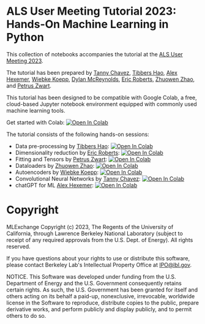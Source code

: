 # ALS User Meeting Tutorial 2023: Hands-On Machine Learning in Python

This collection of notebooks accompanies the tutorial at the [ALS User Meeting 2023](https://als.lbl.gov/2023-user-meeting-tutorials/).

The tutorial has been prepared by 
[Tanny Chavez](https://als.lbl.gov/people/tanny-chavez-esparza/),
[Tibbers Hao](https://als.lbl.gov/people/guanhua-tibbers-hao/),
[Alex Hexemer](https://als.lbl.gov/people/alex-hexemer/),
[Wiebke Koepp](https://als.lbl.gov/people/wiebke-koepp/),
[Dylan McReynolds](https://als.lbl.gov/people/dylan-mcreynolds/), 
[Eric Roberts](https://www.linkedin.com/in/eric-roberts714/), 
[Zhuowen Zhao](https://als.lbl.gov/people/zhuowen-zhao/), and
[Petrus Zwart](https://crd.lbl.gov/divisions/amcr/mathematics-dept/math-for-experimental-data-analysis/people-of-math-for-experimental-data-analysis-group/peter-zwart/).

This tutorial has been designed to be compatible with Google Colab, a free, cloud-based Jupyter notebook environment equipped with commonly used machine learning tools. 

Get started with Colab: [![Open In Colab](https://colab.research.google.com/assets/colab-badge.svg)](https://colab.research.google.com/github/mlexchange/als_ml_tutorial/blob/main/1_1_ML_tutorial_GoogleColabBasics.ipynb)

The tutorial consists of the following hands-on sessions:
- Data pre-processing by [Tibbers Hao](https://als.lbl.gov/people/guanhua-tibbers-hao/): 
[![Open In Colab](https://colab.research.google.com/assets/colab-badge.svg)](https://colab.research.google.com/github/mlexchange/als_ml_tutorial/blob/main/1_2_ML_tutorial_DataPreprocessing.ipynb)
- Dimensionality reduction by [Eric Roberts](https://sites.google.com/view/ericjohnroberts/home): 
[![Open In Colab](https://colab.research.google.com/assets/colab-badge.svg)](https://colab.research.google.com/github/mlexchange/als_ml_tutorial/blob/main/1_3_ML_tutorial_DimensionalityReduction.ipynb)
- Fitting and Tensors by [Petrus Zwart](https://crd.lbl.gov/divisions/amcr/mathematics-dept/math-for-experimental-data-analysis/people-of-math-for-experimental-data-analysis-group/peter-zwart/): 
[![Open In Colab](https://colab.research.google.com/assets/colab-badge.svg)](https://colab.research.google.com/github/mlexchange/als_ml_tutorial/blob/main/2_1_ML_tutorial_FittingBasics.ipynb)
- Dataloaders by [Zhuowen Zhao](https://als.lbl.gov/people/zhuowen-zhao/): 
[![Open In Colab](https://colab.research.google.com/assets/colab-badge.svg)](https://colab.research.google.com/github/mlexchange/als_ml_tutorial/blob/main/2_2_ML_tutorial_DataLoading.ipynb)
- Autoencoders by [Wiebke Koepp](https://als.lbl.gov/people/wiebke-koepp/): 
[![Open In Colab](https://colab.research.google.com/assets/colab-badge.svg)](https://colab.research.google.com/github/mlexchange/als_ml_tutorial/blob/main/3_2_ML_tutorial_Network.ipynb)
- Convolutional Neural Networks by [Tanny Chavez](https://als.lbl.gov/people/tanny-chavez-esparza/): [![Open In Colab](https://colab.research.google.com/assets/colab-badge.svg)](https://colab.research.google.com/github/mlexchange/als_ml_tutorial/blob/main/3_4_ML_tutorial_CNN.ipynb)
- chatGPT for ML [Alex Hexemer](https://als.lbl.gov/people/alex-hexemer/): [![Open In Colab](https://colab.research.google.com/assets/colab-badge.svg)](https://colab.research.google.com/github/mlexchange/als_ml_tutorial/blob/main/4_1_ML_tutorial_chatGPT.ipynb)

# Copyright

MLExchange Copyright (c) 2023, The Regents of the University of California, through Lawrence Berkeley National Laboratory (subject to receipt of any required approvals from the U.S. Dept. of Energy). All rights reserved.

If you have questions about your rights to use or distribute this software, please contact Berkeley Lab's Intellectual Property Office at IPO@lbl.gov.

NOTICE. This Software was developed under funding from the U.S. Department of Energy and the U.S. Government consequently retains certain rights. As such, the U.S. Government has been granted for itself and others acting on its behalf a paid-up, nonexclusive, irrevocable, worldwide license in the Software to reproduce, distribute copies to the public, prepare derivative works, and perform publicly and display publicly, and to permit others to do so.
